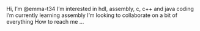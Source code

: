 Hi, I’m @emma-t34
I’m interested in hdl, assembly, c, c++ and java coding
I’m currently learning assembly
I’m looking to collaborate on a bit of everything
How to reach me ...

<!---
emma-t34/emma-t34 is a ✨ special ✨ repository because its `README.md` (this file) appears on your GitHub profile.
You can click the Preview link to take a look at your changes.
--->
